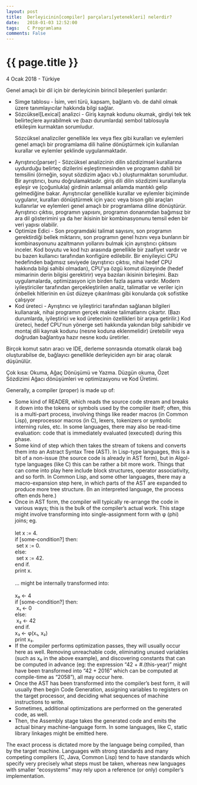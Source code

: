 ```yaml
---
layout: post
title:  Derleyicinin[compiler] parçaları[yetenekleri] nelerdir?
date:   2018-01-03 12:52:00
tags:   C Programlama
comments: False
---
```


{{ page.title }}
================

<p class="meta">4 Ocak 2018 - Türkiye</p>

<p class="ui_qtext_para">Genel amaçlı bir dil için bir derleyicinin birincil bileşenleri şunlardır:</p><ul><li>Simge tablosu - İsim, veri türü, kapsam, bağlantı vb. de dahil olmak üzere tanımlayıcılar hakkında bilgi sağlar.</li><li>Sözcüksel[Lexical] analizci - Giriş kaynak kodunu okumak, girdiyi tek tek belirteçlere ayırabilmek ve (bazı durumlarda) sembol tablosuyla etkileşim kurmaktan sorumludur.

Sözcüksel analizciler genellikle lex veya flex gibi kuralları ve eylemleri genel amaçlı bir programlama dili haline dönüştürmek için kullanılan kurallar ve eylemler şeklinde uygulanmaktadır.</li><li>Ayrıştırıcı[parser] - Sözcüksel analizcinin dilin sözdizimsel kurallarına uydurduğu belirteç dizilerini eşleştirmesinden ve programın dahili bir temsilini (örneğin, soyut sözdizim ağacı vb.) oluşturmaktan sorumludur. Bir ayrıştırıcı, bunu doğrulamaktadır. giriş dili dilin sözdizimi kurallarıyla eşleşir ve (çoğunlukla) girdinin anlamsal anlamda mantıklı gelip gelmediğine bakar. Ayrıştırıcılar genellikle kurallar ve eylemler biçiminde uygulanır, kuralları dönüştürmek için yacc veya bison gibi araçları kullanırlar ve eylemleri genel amaçlı bir programlama diline dönüştürür. Ayrıştırıcı çıktısı, programın yapısını, programın donanımdan bağımsız bir ara dil gösterimini ya da her ikisinin bir kombinasyonunu temsil eden bir veri yapısı olabilir.</li><li>Optimize Edici - Son programdaki talimat sayısını, son programın gerektirdiği bellek miktarını, son programın genel hızını veya bunların bir kombinasyonunu azaltmanın yollarını bulmak için ayrıştırıcı çıktısını inceler. Kod boyutu ve kod hızı arasında genellikle bir zaafiyet vardır ve bu bazen kullanıcı tarafından konfigüre edilebilir. Bir eniyileyici CPU hedefinden bağımsız seviyede (ayrıştırıcı çıktısı, nihai hedef CPU hakkında bilgi sahibi olmadan), CPU'ya özgü komut düzeyinde (hedef mimarinin derin bilgisi gerektirir) veya bazıları ikisinin birleşimi. Bazı uygulamalarda, optimizasyon için birden fazla aşama vardır. Modern iyileştiriciler tarafından gerçekleştirilen analiz, talimatlar ve veriler için önbellek hitlerinin en üst düzeye çıkarılması gibi konularda çok sofistike çalışıyor </li><li>Kod üreteci - Ayrıştırıcı ve iyileştirici tarafından sağlanan bilgileri kullanarak, nihai programın gerçek makine talimatlarını çıkartır. (Bazı durumlarda, iyileştirici ve kod üretecinin özellikleri bir araya getirilir.) Kod üreteci, hedef CPU'nun yönerge seti hakkında yakından bilgi sahibidir ve montaj dili kaynak kodunu (nesne koduna eklenmelidir) üretebilir veya doğrudan bağlantıya hazır nesne kodu üretirler. </li></ul><p class="ui_qtext_para">Birçok komut satırı aracı ve IDE, derleme sonrasında otomatik olarak bağ oluşturabilse de, bağlayıcı genellikle derleyiciden ayrı bir araç olarak düşünülür.</p>


<p class="ui_qtext_para">Çok kısa: Okuma, Ağaç Dönüşümü ve Yazma. Düzgün okuma, Özet Sözdizimi Ağacı dönüşümleri ve optimizasyonu ve Kod Üretimi.</p><p class="ui_qtext_para">Generally, a compiler (proper) is made up of:</p><ul><li>Some kind of READER, which reads the source code stream and breaks it down into the tokens or symbols used by the compiler itself; often, this is a multi-part process, involving things like reader macros (in Common Lisp), preprocessor macros (in C), lexers, tokenizers or symbolic interning rules, etc. In some languages, there may also be read-time evaluation: code that is immediately evaluated (executed) during this phase.</li><li>Some kind of step which then takes the stream of tokens and converts them into an Astract Syntax Tree (AST). In Lisp-type languages, this is a bit of a non-issue (the source code is already in AST form), but in Algol-type languages (like C) this can be rather a bit more work. Things that can come into play here include block structures, operator associativity, and so forth. In Common Lisp, and some other languages, there may a macro-expansion step here, in which parts of the AST are expanded to produce more tree structure. (In an interpreted language, the process often ends here.)</li><li>Once in AST form, the compiler will typically re-arrange the code in various ways; this is the bulk of the compiler’s actual work. This stage might involve transforming into single-assignment form with φ (phi) joins; eg.<br /><br />let x := 4.<br />if [some-condition?] then:<br />&nbsp;set x := 0.<br />else:<br />&nbsp;set x := 42.<br />end if.<br />print x.<br /><br />… might be internally transformed into:<br /><br />x₀ ← 4<br />if [some-condition?] then:<br />&nbsp;x₁ ← 0<br />else:<br />&nbsp;x₂ ← 42<br />end if.<br />x₃ ← φ(x₁, x₂)<br />print x₃.</li><li>If the compiler performs optimization passes, they will usually occur here as well. Removing unreachable code, eliminating unused variables (such as x₀ in the above example), and discovering constants that can be computed in advance (eg: the expression “42 + #.(this-year)” might have been transformed into “42 + 2016” which can be computed at compile-time as “2058”), all may occur here.</li><li>Once the AST has been transformed into the compiler’s best form, it will usually then begin Code Generation, assigning variables to registers on the target processor, and deciding what sequences of machine instructions to write.</li><li>Sometimes, additional optimizations are performed on the generated code, as well.</li><li>Then, the Assembly stage takes the generated code and emits the actual binary machine-language form. In some languages, like C, static library linkages might be emitted here.</li></ul><p class="ui_qtext_para">The exact process is dictated more by the language being compiled, than by the target machine. Languages with strong standards and many competing compilers (C, Java, Common Lisp) tend to have standards which specify very precisely what steps must be taken, whereas new languages with smaller “ecosystems” may rely upon a reference (or only) compiler’s implementation.</p>
